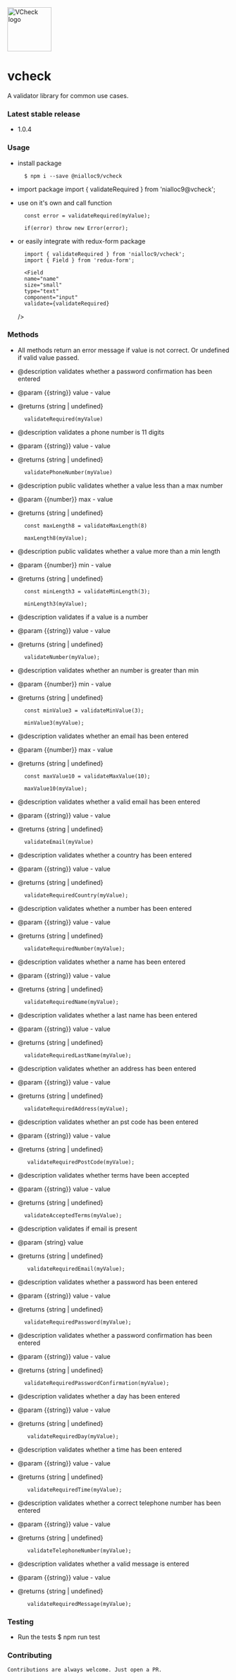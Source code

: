 <img src="assets/logo.png" alt='VCheck logo' width="100">

# vcheck

A validator library for common use cases.

### Latest stable release

- 1.0.4

### Usage

- install package

        $ npm i --save @nialloc9/vcheck

* import package
  import { validateRequired } from 'nialloc9@vcheck';
* use on it's own and call function

        const error = validateRequired(myValue);

        if(error) throw new Error(error);

* or easily integrate with redux-form package

        import { validateRequired } from 'nialloc9/vcheck';
        import { Field } from 'redux-form';

        <Field
        name="name"
        size="small"
        type="text"
        component="input"
        validate={validateRequired}

  />

### Methods

- All methods return an error message if value is not correct. Or undefined if valid value passed.

* @description validates whether a password confirmation has been entered
* @param {{string}} value - value
* @returns {string | undefined}

        validateRequired(myValue)

- @description validates a phone number is 11 digits
- @param {{string}} value - value
- @returns {string | undefined}

        validatePhoneNumber(myValue)

* @description public validates whether a value less than a max number
* @param {{number}} max - value
* @returns {string | undefined}

        const maxLength8 = validateMaxLength(8)

        maxLength8(myValue);

- @description public validates whether a value more than a min length
- @param {{number}} min - value
- @returns {string | undefined}

        const minLength3 = validateMinLength(3);

        minLength3(myValue);

- @description validates if a value is a number
- @param {{string}} value - value
- @returns {string | undefined}

        validateNumber(myValue);

* @description validates whether an number is greater than min
* @param {{number}} min - value
* @returns {string | undefined}

        const minValue3 = validateMinValue(3);

        minValue3(myValue);

- @description validates whether an email has been entered
- @param {{number}} max - value
- @returns {string | undefined}

        const maxValue10 = validateMaxValue(10);

        maxValue10(myValue);

- @description validates whether a valid email has been entered
- @param {{string}} value - value
- @returns {string | undefined}

        validateEmail(myValue)

* @description validates whether a country has been entered
* @param {{string}} value - value
* @returns {string | undefined}

        validateRequiredCountry(myValue);

- @description validates whether a number has been entered
- @param {{string}} value - value
- @returns {string | undefined}

        validateRequiredNumber(myValue);

* @description validates whether a name has been entered
* @param {{string}} value - value
* @returns {string | undefined}

        validateRequiredName(myValue);

- @description validates whether a last name has been entered
- @param {{string}} value - value
- @returns {string | undefined}

        validateRequiredLastName(myValue);

* @description validates whether an address has been entered
* @param {{string}} value - value
* @returns {string | undefined}

        validateRequiredAddress(myValue);

- @description validates whether an pst code has been entered
- @param {{string}} value - value
- @returns {string | undefined}

         validateRequiredPostCode(myValue);

* @description validates whether terms have been accepted
* @param {{string}} value - value
* @returns {string | undefined}

        validateAcceptedTerms(myValue);

- @description validates if email is present
- @param {string} value
- @returns {string | undefined}

         validateRequiredEmail(myValue);

* @description validates whether a password has been entered
* @param {{string}} value - value
* @returns {string | undefined}

        validateRequiredPassword(myValue);

- @description validates whether a password confirmation has been entered
- @param {{string}} value - value
- @returns {string | undefined}

        validateRequiredPasswordConfirmation(myValue);

* @description validates whether a day has been entered
* @param {{string}} value - value
* @returns {string | undefined}

         validateRequiredDay(myValue);

- @description validates whether a time has been entered
- @param {{string}} value - value
- @returns {string | undefined}

         validateRequiredTime(myValue);

* @description validates whether a correct telephone number has been entered
* @param {{string}} value - value
* @returns {string | undefined}

         validateTelephoneNumber(myValue);

- @description validates whether a valid message is entered
- @param {{string}} value - value
- @returns {string | undefined}

         validateRequiredMessage(myValue);

### Testing

- Run the tests
  $ npm run test

### Contributing

    Contributions are always welcome. Just open a PR.
